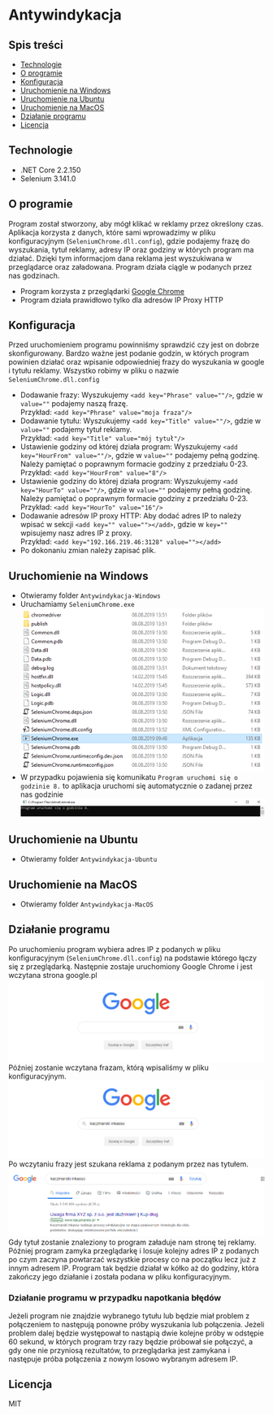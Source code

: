 ﻿# Antywindykacja

## Spis treści
* [Technologie](#technologie)
* [O programie](#o-programie)
* [Konfiguracja](#konfiguracja)
* [Uruchomienie na Windows](#uruchomienie-na-windows)
* [Uruchomienie na Ubuntu](#uruchomienie-na-ubuntu)
* [Uruchomienie na MacOS](#uruchomienie-na-macos)
* [Działanie programu](#działanie-programu)
* [Licencja](#licencja)

## Technologie
* .NET Core 2.2.150
* Selenium 3.141.0

## O programie
Program został stworzony, aby mógł klikać w reklamy przez określony czas. Aplikacja korzysta z danych, które sami wprowadzimy w pliku konfiguracyjnym (`SeleniumChrome.dll.config`), gdzie podajemy frazę do wyszukania, tytuł reklamy, adresy IP oraz godziny w których program ma działać. Dzięki tym informacjom dana reklama jest wyszukiwana w przeglądarce oraz załadowana. Program działa ciągle w podanych przez nas godzinach.
* Program korzysta z przeglądarki [Google Chrome](https://www.google.com/intl/en/chrome/)
* Program działa prawidłowo tylko dla adresów IP Proxy HTTP

## Konfiguracja
Przed uruchomieniem programu powinniśmy sprawdzić czy jest on dobrze skonfigurowany. Bardzo ważne jest podanie godzin, w których program powinien działać oraz wpisanie odpowiedniej frazy do wyszukania w google i tytułu reklamy.
Wszystko robimy w pliku o nazwie `SeleniumChrome.dll.config`
* Dodawanie frazy: Wyszukujemy `<add key="Phrase" value=""/>`, gdzie w `value=""` podajemy naszą frazę.<br/>
Przykład: `<add key="Phrase" value="moja fraza"/>`
* Dodawanie tytułu: Wyszukujemy `<add key="Title" value=""/>`, gdzie w `value=""` podajemy tytuł reklamy.<br/>
Przykład: `<add key="Title" value="mój tytuł"/>`
* Ustawienie godziny od której działa program: Wyszukujemy `<add key="HourFrom" value=""/>`, gdzie w `value=""` podajemy pełną godzinę. Należy pamiętać o poprawnym formacie godziny z przedziału 0-23.<br/>
Przykład: `<add key="HourFrom" value="8"/>`
* Ustawienie godziny do której działa program: Wyszukujemy `<add key="HourTo" value=""/>`, gdzie w `value=""` podajemy pełną godzinę. Należy pamiętać o poprawnym formacie godziny z przedziału 0-23.<br/>
Przykład: `<add key="HourTo" value="16"/>`
* Dodawanie adresów IP proxy HTTP: Aby dodać adres IP to należy wpisać w sekcji <Addresses> `<add key="" value=""></add>`, gdzie w `key=""` wpisujemy nasz adres IP z proxy.<br/>
Przykład: `<add key="192.166.219.46:3128" value=""></add>`
* Po dokonaniu zmian należy zapisać plik.

## Uruchomienie na Windows
* Otwieramy folder `Antywindykacja-Windows`
* Uruchamiamy `SeleniumChrome.exe` <br/>
![appWindows](images/appWindows.PNG) <br/>
* W przypadku pojawienia się komunikatu `Program uruchomi się o godzinie 8.` to aplikacja uruchomi się automatycznie o zadanej przez nas godzinie <br/>
![appBeforeRunTime](images/imgConsoleBeforeRunTime.PNG) <br/>

## Uruchomienie na Ubuntu
* Otwieramy folder `Antywindykacja-Ubuntu`

## Uruchomienie na MacOS
* Otwieramy folder `Antywindykacja-MacOS`

## Działanie programu
Po uruchomieniu program wybiera adres IP z podanych w pliku konfiguracyjnym (`SeleniumChrome.dll.config`) na podstawie którego łączy się z przeglądarką. Następnie zostaje uruchomiony Google Chrome i jest wczytana strona google.pl <br/> 
![Google](images/imgGoogle.PNG) <br/>
Później zostanie wczytana frazam, którą wpisaliśmy w pliku konfiguracyjnym. <br/> 
![Google Phrase](images/imgPhrase.PNG) <br/>
Po wczytaniu frazy jest szukana reklama z podanym przez nas tytułem. <br/>
![Phrase Title](images/imgAdsTitle.PNG) <br/>
Gdy tytuł zostanie znaleziony to program załaduje nam stronę tej reklamy. Później program zamyka przeglądarkę i losuje kolejny adres IP z podanych po czym zaczyna powtarzać wszystkie procesy co na początku lecz już z innym adresem IP. Program tak będzie działał w kółko aż do godziny, która zakończy jego działanie i została podana w pliku konfiguracyjnym. 

### Działanie programu w przypadku napotkania błędów
Jeżeli program nie znajdzie wybranego tytułu lub będzie miał problem z połączeniem to następują ponowne próby wyszukania lub połączenia. Jeżeli problem dalej będzie występował to nastąpią dwie kolejne próby w odstępie 60 sekund, w których program trzy razy będzie próbował sie połączyć, a gdy one nie przyniosą rezultatów, to przeglądarka jest zamykana i następuje próba połączenia z nowym losowo wybranym adresem IP.

## Licencja
MIT